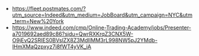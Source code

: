 - https://fleet.postmates.com/?utm_source=Indeed&utm_medium=JobBoard&utm_campaign=NYC&utm_term=New%20York
- https://www.indeed.com/cmp/Online-Trading-Academy/jobs/Presenter-a7019692aed89c86?sjdu=QwrRXKrqZ3CNX5W-O9jEvQ2SRIES0BVslZX8Z3MdIIMM3rL998NW5pJ2YMdb-IHmXMaQzpxyz7i8fWT4yVK_iA
